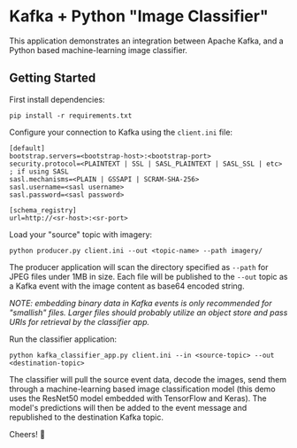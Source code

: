 # Kafka + Python "Image Classifier"

This application demonstrates an integration between Apache Kafka, and a Python based machine-learning image classifier.

## Getting Started

First install dependencies:

```
pip install -r requirements.txt
```

Configure your connection to Kafka using the `client.ini` file:

```
[default]
bootstrap.servers=<bootstrap-host>:<bootstrap-port>
security.protocol=<PLAINTEXT | SSL | SASL_PLAINTEXT | SASL_SSL | etc>
; if using SASL 
sasl.mechanisms=<PLAIN | GSSAPI | SCRAM-SHA-256>
sasl.username=<sasl username>
sasl.password=<sasl password>

[schema_registry]
url=http://<sr-host>:<sr-port>
```

Load your "source" topic with imagery:

```
python producer.py client.ini --out <topic-name> --path imagery/
```

The producer application will scan the directory specified as `--path` for JPEG files under 1MB in size.  Each file will be published to the `--out` topic as a Kafka event with the image content as base64 encoded string.  

*NOTE: embedding binary data in Kafka events is only recommended for "smallish" files.  Larger files should probably utilize an object store and pass URIs for retrieval by the classifier app.*

Run the classifier application:

```
python kafka_classifier_app.py client.ini --in <source-topic> --out <destination-topic>
```

The classifier will pull the source event data, decode the images, send them through a machine-learning based image classification model (this demo uses the ResNet50 model embedded with TensorFlow and Keras).  The model's predictions will then be added to the event message and republished to the destination Kafka topic.

Cheers! 🍻